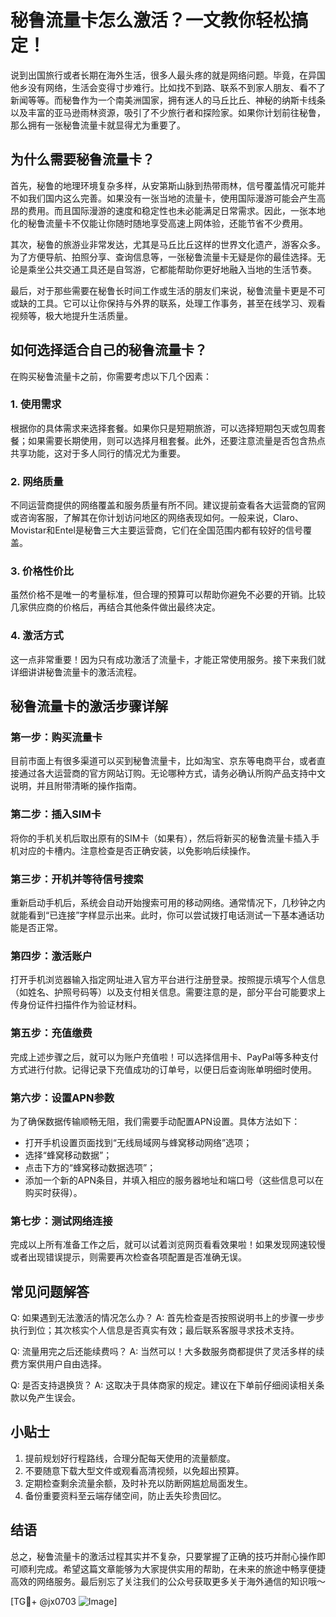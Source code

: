 # 秘鲁流量卡怎么激活？一文教你轻松搞定！

说到出国旅行或者长期在海外生活，很多人最头疼的就是网络问题。毕竟，在异国他乡没有网络，生活会变得寸步难行。比如找不到路、联系不到家人朋友、看不了新闻等等。而秘鲁作为一个南美洲国家，拥有迷人的马丘比丘、神秘的纳斯卡线条以及丰富的亚马逊雨林资源，吸引了不少旅行者和探险家。如果你计划前往秘鲁，那么拥有一张秘鲁流量卡就显得尤为重要了。

## 为什么需要秘鲁流量卡？

首先，秘鲁的地理环境复杂多样，从安第斯山脉到热带雨林，信号覆盖情况可能并不如我们国内这么完善。如果没有一张当地的流量卡，使用国际漫游可能会产生高昂的费用。而且国际漫游的速度和稳定性也未必能满足日常需求。因此，一张本地化的秘鲁流量卡不仅能让你随时随地享受高速上网体验，还能节省不少费用。

其次，秘鲁的旅游业非常发达，尤其是马丘比丘这样的世界文化遗产，游客众多。为了方便导航、拍照分享、查询信息等，一张秘鲁流量卡无疑是你的最佳选择。无论是乘坐公共交通工具还是自驾游，它都能帮助你更好地融入当地的生活节奏。

最后，对于那些需要在秘鲁长时间工作或生活的朋友们来说，秘鲁流量卡更是不可或缺的工具。它可以让你保持与外界的联系，处理工作事务，甚至在线学习、观看视频等，极大地提升生活质量。

## 如何选择适合自己的秘鲁流量卡？

在购买秘鲁流量卡之前，你需要考虑以下几个因素：

### 1. 使用需求
根据你的具体需求来选择套餐。如果你只是短期旅游，可以选择短期包天或包周套餐；如果需要长期使用，则可以选择月租套餐。此外，还要注意流量是否包含热点共享功能，这对于多人同行的情况尤为重要。

### 2. 网络质量
不同运营商提供的网络覆盖和服务质量有所不同。建议提前查看各大运营商的官网或咨询客服，了解其在你计划访问地区的网络表现如何。一般来说，Claro、Movistar和Entel是秘鲁三大主要运营商，它们在全国范围内都有较好的信号覆盖。

### 3. 价格性价比
虽然价格不是唯一的考量标准，但合理的预算可以帮助你避免不必要的开销。比较几家供应商的价格后，再结合其他条件做出最终决定。

### 4. 激活方式
这一点非常重要！因为只有成功激活了流量卡，才能正常使用服务。接下来我们就详细讲讲秘鲁流量卡的激活流程。

## 秘鲁流量卡的激活步骤详解

### 第一步：购买流量卡
目前市面上有很多渠道可以买到秘鲁流量卡，比如淘宝、京东等电商平台，或者直接通过各大运营商的官方网站订购。无论哪种方式，请务必确认所购产品支持中文说明，并且附带清晰的操作指南。

### 第二步：插入SIM卡
将你的手机关机后取出原有的SIM卡（如果有），然后将新买的秘鲁流量卡插入手机对应的卡槽内。注意检查是否正确安装，以免影响后续操作。

### 第三步：开机并等待信号搜索
重新启动手机后，系统会自动开始搜索可用的移动网络。通常情况下，几秒钟之内就能看到“已连接”字样显示出来。此时，你可以尝试拨打电话测试一下基本通话功能是否正常。

### 第四步：激活账户
打开手机浏览器输入指定网址进入官方平台进行注册登录。按照提示填写个人信息（如姓名、护照号码等）以及支付相关信息。需要注意的是，部分平台可能要求上传身份证件扫描件作为验证材料。

### 第五步：充值缴费
完成上述步骤之后，就可以为账户充值啦！可以选择信用卡、PayPal等多种支付方式进行付款。记得记录下充值成功的订单号，以便日后查询账单明细时使用。

### 第六步：设置APN参数
为了确保数据传输顺畅无阻，我们需要手动配置APN设置。具体方法如下：
- 打开手机设置页面找到“无线局域网与蜂窝移动网络”选项；
- 选择“蜂窝移动数据”；
- 点击下方的“蜂窝移动数据选项”；
- 添加一个新的APN条目，并填入相应的服务器地址和端口号（这些信息可以在购买时获得）。

### 第七步：测试网络连接
完成以上所有准备工作之后，就可以试着浏览网页看看效果啦！如果发现网速较慢或者出现错误提示，则需要再次检查各项配置是否准确无误。

## 常见问题解答

Q: 如果遇到无法激活的情况怎么办？
A: 首先检查是否按照说明书上的步骤一步步执行到位；其次核实个人信息是否真实有效；最后联系客服寻求技术支持。

Q: 流量用完之后还能续费吗？
A: 当然可以！大多数服务商都提供了灵活多样的续费方案供用户自由选择。

Q: 是否支持退换货？
A: 这取决于具体商家的规定。建议在下单前仔细阅读相关条款以免产生误会。

## 小贴士
1. 提前规划好行程路线，合理分配每天使用的流量额度。
2. 不要随意下载大型文件或观看高清视频，以免超出预算。
3. 定期检查剩余流量余额，及时补充以防断网尴尬局面发生。
4. 备份重要资料至云端存储空间，防止丢失珍贵回忆。

## 结语

总之，秘鲁流量卡的激活过程其实并不复杂，只要掌握了正确的技巧并耐心操作即可顺利完成。希望这篇文章能够为大家提供实用的帮助，在未来的旅途中畅享便捷高效的网络服务。最后别忘了关注我们的公众号获取更多关于海外通信的知识哦～

[TG💪+ @jx0703 ![Image](https://github.com/user-attachments/assets/dbca1d08-cadb-493c-b0ec-ad6f7a83f270)]